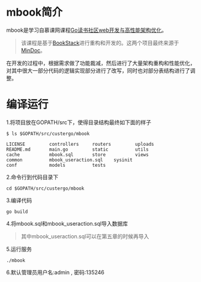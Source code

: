 # mbook简介
mbook是学习自慕课网课程[Go读书社区web开发与高性能架构优化](https://coding.imooc.com/class/403.html)。

> 该课程是基于[BookStack](https://github.com/TruthHun/BookStack)进行重构和开发的。这两个项目最终来源于[MinDoc](https://github.com/lifei6671/mindoc)。

在开发的过程中，根据需求做了功能裁减，然后进行了大量架构重构和性能优化，对其中很大一部分代码的逻辑实现部分进行了改写，同时也对部分表结构进行了调整。

# 编译运行
1.将项目放在GOPATH/src下，使得目录结构最终如下面的样子 
```
$ ls $GOPATH/src/custergo/mbook

LICENSE			controllers		routers			uploads
README.md		main.go			static			utils
cache			mbook.sql		store			views
common			mbook_useraction.sql	sysinit
conf			models			tests
```
2.命令行到代码目录下
```
cd $GOPATH/src/custergo/mbook
```

3.编译代码
```
go build
```

4.将mbook.sql和mbook_useraction.sql导入数据库
> 其中mbook_useraction.sql可以在第五章的时候再导入

5.运行服务
```
./mbook
```

6.默认管理员用户名:admin , 密码:135246


